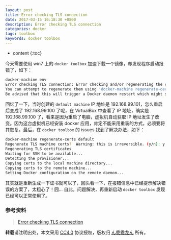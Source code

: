 ```yaml
---
layout: post
title: Error checking TLS connection
date: 2017-03-15 16:18:30 +0800
description: Error checking TLS connection
categories: docker
tags: toolbox
keywords: docker toolbox
---
```


* content
{:toc}

今天需要使用 win7 上的 `docker toolbox` 加速下载一个镜像，却发现程序启动报错了，如下：

```sh
docker-machine env
Error checking TLS connection: Error checking and/or regenerating the certs: There was an error validating certificates for host "192.168.99.100:2376": x509: certificator 192.168.99.101, not 192.168.99.100
You can attempt to regenerate them using 'docker-machine regenerate-certs [name]'.
Be advised that this will trigger a Docker daemon restart which might stop running containers.
```




回忆了一下，当时创建的 `default machine` IP 地址是 192.168.99.101，怎么重启后变成了 192.168.99.100 了呢，在 VirtualBox 中查看了 IP 地址，确实是 192.168.99.100 了，看来是因为重启了电脑，虚拟机自动获取 IP 地址发生了改变。因为这台虚拟机已经安装 docker 应用，肯定不能采用重装的方式，必须要将其恢复。最后，在 `docker toolbox` 的 issues 找到了解决办法，如下：

```sh
docker-machine regenerate-certs default
Regenerate TLS machine certs?  Warning: this is irreversible. (y/n): y
Regenerating TLS certificates
Waiting for SSH to be available...
Detecting the provisioner...
Copying certs to the local machine directory...
Copying certs to the remote machine...
Setting Docker configuration on the remote daemon...
```

其实就是重新生成一下证书就可以了，回头看一下，在报错信息中已经提示解决错误的方案了，太粗心了！囧… 自此，问题解决，再重新启动 `docker toolbox` 发现已经可以正常使用了。

### 参考资料

> [Error checking TLS connection](https://github.com/docker/toolbox/issues/346)

**转载**请注明出处，本文采用 [CC4.0](http://creativecommons.org/licenses/by-nc-nd/4.0/) 协议授权，版权归 [ん乖乖龙ん](https://bjddd192.github.io) 所有。
